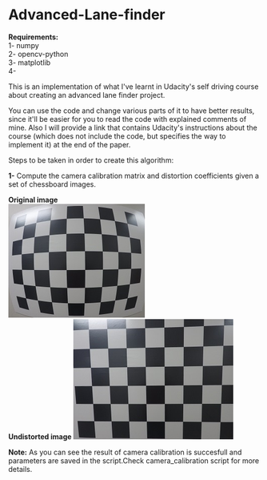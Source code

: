 # Advanced-Lane-finder

**Requirements:**  
1- numpy  
2- opencv-python  
3- matplotlib  
4-   

This is an implementation of what I've learnt in Udacity's self driving course about creating an advanced lane finder project.

You can use the code and change various parts of it to have better results, since it'll be easier for you to read the code with explained comments of mine. 
Also I will provide a link that contains Udacity's instructions about the course (which does not include the code, but specifies the way to implement it) at the end of the paper.



Steps to be taken in order to create this algorithm:

__1-__ Compute the camera calibration matrix and distortion coefficients given a set of chessboard images.

__Original image__  
![GitHub Logo](/mytest.jpg)  
__Undistorted image__
![GitHub Logo](/correction.jpg)  

__Note:__ As you can see the result of camera calibration is succesfull and parameters are saved in the script.Check camera_calibration script for more details.
